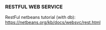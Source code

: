 ### RESTFUL WEB SERVICE
RestFul netbeans tutorial (with db): https://netbeans.org/kb/docs/websvc/rest.html

